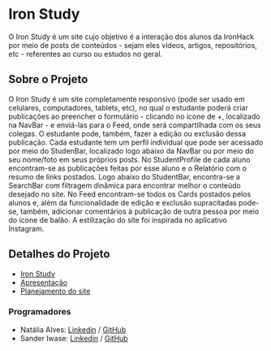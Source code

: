 # Iron Study

O Iron Study é um site cujo objetivo é a interação dos alunos da IronHack por meio de posts de conteúdos - sejam eles vídeos, artigos, repositórios, etc - referentes ao curso ou estudos no geral.

## Sobre o Projeto

O Iron Study é um site completamente responsivo (pode ser usado em celulares, computadores, tablets, etc), no qual o estudante poderá criar publicações ao preencher o formulário - clicando no ícone de +, localizado na NavBar -  e enviá-las para o Feed, onde será compartilhada com os seus colegas. O estudante pode, também, fazer a edição ou exclusão dessa publicação. Cada estudante tem um perfil individual que pode ser acessado por meio do StudenBar, localizado logo abaixo da NavBar ou por meio do seu nome/foto em seus próprios posts. No StudentProfile de cada aluno encontram-se as publicações feitas por esse aluno e o Relatório com o resumo de links postados. Logo abaixo do StudentBar, encontra-se a SearchBar com filtragem dinâmica para encontrar melhor o conteúdo desejado no site. No Feed encontram-se todos os Cards postados pelos alunos e, além da funcionalidade de edição e exclusão supracitadas pode-se, também, adicionar comentários à publicação de outra pessoa por meio do ícone de balão. A estilização do site foi inspirada no aplicativo Instagram.

## Detalhes do Projeto
- [Iron Study](https://ironstudy.netlify.app/)
- [Apresentação](https://docs.google.com/presentation/d/1In2jwjKer-1FIWgimEmkfg4HxiTlVd8L0QDEZf-vtv4/edit?usp=sharing)
- [Planejamento do site](https://www.notion.so/sanderiw/Iron-Study-Projeto-2-98cfb5e44ff14cc2990fdb492e641d63)

### Programadores

- Natália Alves: [Linkedin](https://www.linkedin.com/in/nat%C3%A1lia-alves-5b00891b9/) / [GitHub](https://github.com/nat-alvec)
- Sander Iwase: [Linkedin](https://www.linkedin.com/in/sanderiwase/) / [GitHub](https://github.com/sanderiw)
